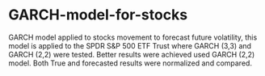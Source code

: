 # GARCH-model-for-stocks
GARCH model applied to stocks movement to forecast future volatility, this model is applied to the SPDR S&P 500 ETF Trust where GARCH (3,3) and GARCH (2,2) were tested. Better results were achieved used GARCH (2,2) model. Both True and forecasted results were normalized and compared. 
